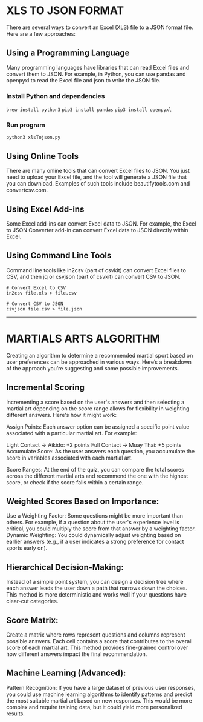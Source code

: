 # XLS TO JSON FORMAT
There are several ways to convert an Excel (XLS) file to a JSON format file. Here are a few approaches:

## Using a Programming Language
Many programming languages have libraries that can read Excel files and convert them to JSON. For example, in Python, you can use pandas and openpyxl to read the Excel file and json to write the JSON file.

### Install Python and dependencies
```brew install python3```
```pip3 install pandas```
```pip3 install openpyxl```

### Run program
```python3 xlsTojson.py```

## Using Online Tools
There are many online tools that can convert Excel files to JSON. You just need to upload your Excel file, and the tool will generate a JSON file that you can download. Examples of such tools include beautifytools.com and convertcsv.com.

## Using Excel Add-ins
Some Excel add-ins can convert Excel data to JSON. For example, the Excel to JSON Converter add-in can convert Excel data to JSON directly within Excel.

## Using Command Line Tools
Command line tools like in2csv (part of csvkit) can convert Excel files to CSV, and then jq or csvjson (part of csvkit) can convert CSV to JSON.

```
# Convert Excel to CSV
in2csv file.xls > file.csv

# Convert CSV to JSON
csvjson file.csv > file.json
```

----

# MARTIALS ARTS ALGORITHM
Creating an algorithm to determine a recommended martial sport based on user preferences can be approached in various ways. Here’s a breakdown of the approach you’re suggesting and some possible improvements.

## Incremental Scoring
Incrementing a score based on the user's answers and then selecting a martial art depending on the score range allows for flexibility in weighting different answers. Here's how it might work:

Assign Points: Each answer option can be assigned a specific point value associated with a particular martial art. For example:

Light Contact -> Aikido: +2 points
Full Contact -> Muay Thai: +5 points
Accumulate Score: As the user answers each question, you accumulate the score in variables associated with each martial art.

Score Ranges: At the end of the quiz, you can compare the total scores across the different martial arts and recommend the one with the highest score, or check if the score falls within a certain range.

## Weighted Scores Based on Importance:
Use a Weighting Factor: Some questions might be more important than others. For example, if a question about the user's experience level is critical, you could multiply the score from that answer by a weighting factor.
Dynamic Weighting: You could dynamically adjust weighting based on earlier answers (e.g., if a user indicates a strong preference for contact sports early on).

## Hierarchical Decision-Making: 
Instead of a simple point system, you can design a decision tree where each answer leads the user down a path that narrows down the choices. This method is more deterministic and works well if your questions have clear-cut categories.

## Score Matrix: 
Create a matrix where rows represent questions and columns represent possible answers. Each cell contains a score that contributes to the overall score of each martial art. This method provides fine-grained control over how different answers impact the final recommendation.

## Machine Learning (Advanced):
Pattern Recognition: If you have a large dataset of previous user responses, you could use machine learning algorithms to identify patterns and predict the most suitable martial art based on new responses. This would be more complex and require training data, but it could yield more personalized results.